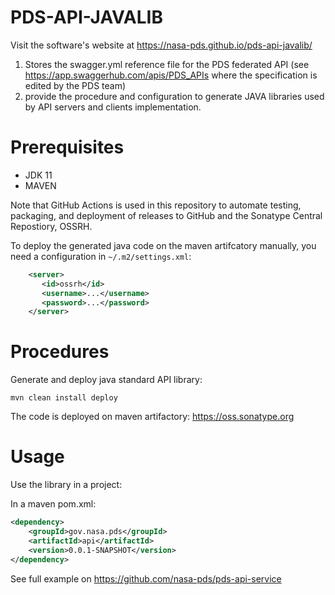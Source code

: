 # PDS-API-JAVALIB

Visit the software's website at https://nasa-pds.github.io/pds-api-javalib/

1. Stores the swagger.yml reference file for the PDS federated API (see https://app.swaggerhub.com/apis/PDS_APIs where the specification is edited by the PDS team)
2. provide the procedure and configuration to generate JAVA libraries used by API servers and clients implementation.


# Prerequisites

- JDK 11
- MAVEN

Note that GitHub Actions is used in this repository to automate testing, packaging, and deployment of releases to GitHub and the Sonatype Central Repostiory, OSSRH.

To deploy the generated java code on the maven artifcatory manually, you need a configuration in `~/.m2/settings.xml`:

```xml
    <server>
       <id>ossrh</id>
       <username>...</username>
       <password>...</password>
    </server>
```



# Procedures

Generate and deploy java standard API library:

    mvn clean install deploy


The code is deployed on maven artifactory: https://oss.sonatype.org

    
# Usage

Use the library in a project:

In a maven pom.xml:

```xml
<dependency>
    <groupId>gov.nasa.pds</groupId>
    <artifactId>api</artifactId>
    <version>0.0.1-SNAPSHOT</version>
</dependency>

```

See full example on https://github.com/nasa-pds/pds-api-service
